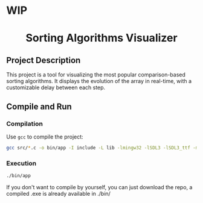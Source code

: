 # WIP

<h1 align="center">Sorting Algorithms Visualizer</h1>

## Project Description

This project is a tool for visualizing the most popular comparison-based sorting algorithms. It displays the evolution of the array in real-time, with a customizable delay between each step.

## Compile and Run

### Compilation  
Use `gcc` to compile the project:  
```sh
gcc src/*.c -o bin/app -I include -L lib -lmingw32 -lSDL3 -lSDL3_ttf -mwindows
```
### Execution
```sh
./bin/app
```

If you don't want to compile by yourself, you can just download the repo, a compiled .exe is already available in ./bin/

